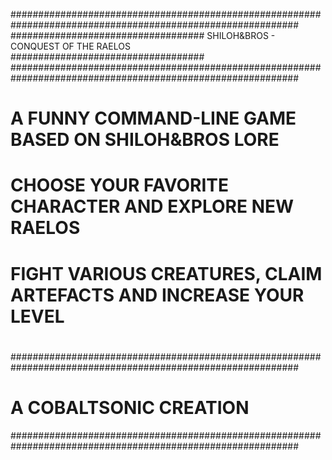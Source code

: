 ############################################################################################################
################################### SHILOH&BROS - CONQUEST OF THE RAELOS ###################################
############################################################################################################
#                                                                                                          #
#                           A FUNNY COMMAND-LINE GAME BASED ON SHILOH&BROS LORE                            #
#                                                                                                          #
#                          CHOOSE YOUR FAVORITE CHARACTER AND EXPLORE NEW RAELOS                           #
#                                                                                                          #
#                     FIGHT VARIOUS CREATURES, CLAIM ARTEFACTS AND INCREASE YOUR LEVEL                     #
#                                                                                                          #
############################################################################################################
#                                          A COBALTSONIC CREATION                                          #
############################################################################################################
